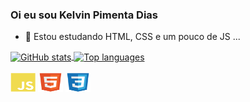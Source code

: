 ### Oi eu sou Kelvin Pimenta Dias 
- 🌱 Estou estudando HTML, CSS e um pouco de JS ...


<a href="https://github.com/KelvinPD/github-readme-stats">
  <img align="center" src="https://github-readme-stats.vercel.app/api?username=KelvinPD&show_icons=true&theme=radical" alt="GitHub stats" />
</a>
<a href="https://github.com/KelvinPD">
  <img align="center" src="https://github-readme-stats.vercel.app/api/top-langs/?username=KelvinPD&layout=compact" alt="Top languages" />
</a>


<div style="display: inline_block"><br>
  <img align="center" alt="Kelvin-Js" height="30" width="40" src="https://raw.githubusercontent.com/devicons/devicon/master/icons/javascript/javascript-plain.svg">
  <img align="center" alt="Kelvin-HTML" height="30" width="40" src="https://raw.githubusercontent.com/devicons/devicon/master/icons/html5/html5-original.svg">
  <img align="center" alt="Kelvin-CSS" height="30" width="40" src="https://raw.githubusercontent.com/devicons/devicon/master/icons/css3/css3-original.svg">
</div>
